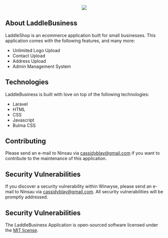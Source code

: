 <p align="center"><img src="https://www.laddle.io/logo/6.png"></p>

## About LaddleBusiness

LaddleShop is an ecommerce application built for small businesses. This application comes with the following features, and many more:
  - Unlimited Logo Upload
  - Contact Upload
  - Address Upload
  - Admin Management System
  
  
## Technologies

LaddleBusiness is built with love on top of the following technologies:
  - Laravel
  - HTML
  - CSS
  - Javascript
  - Bulma CSS
 
## Contributing
 
 Please send an e-mail to Ninsau via [cassidyblay@gmail.com](mailto:cassidyblay@gmail.com) if you want to contribute to the maintenance of this application.
 
## Security Vulnerabilities

If you discover a security vulnerability within Winwyse, please send an e-mail to Ninsau via [cassidyblay@gmail.com](mailto:cassidyblay@gmail.com). All security vulnerabilities will be promptly addressed.

## Security Vulnerabilities
 
The LaddleBusiness Application is open-sourced software licensed under the [MIT license](https://opensource.org/licenses/MIT).
